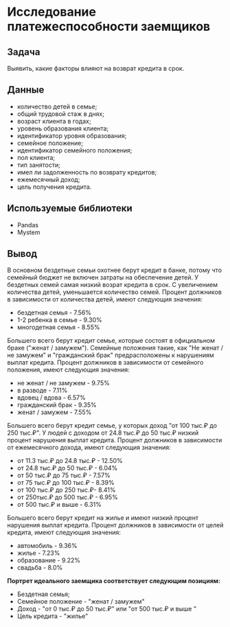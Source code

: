 # Исследование платежеспособности заемщиков

## Задача

Выявить, какие факторы влияют на возврат кредита в срок.

## Данные

- количество детей в семье;
- общий трудовой стаж в днях;
- возраст клиента в годах;
- уровень образования клиента;
- идентификатор уровня образования;
- семейное положение;
- идентификатор семейного положения;
- пол клиента;
- тип занятости;
- имел ли задолженность по возврату кредитов;
- ежемесячный доход;
- цель получения кредита.


## Используемые библиотеки

- Pandas
- Mystem

## Вывод

В основном бездетные семьи охотнее берут кредит в банке, потому что семейный бюджет не включен затраты на обеспечение детей. У бездетных семей самая низкий возрат кредита в срок. С увеличением количества детей, уменьшается количество семей. Процент должников в зависимости от количества детей, имеют следующия значения:

- бездетная семья - 7.56%
- 1-2 ребенка в семье - 9.30%
- многодетная семья - 8.55%

Большего всего берут кредит семье, которые состоят в официальном браке ("женат / замужем"). Семейные положения такие, как "Не женат / не замужем" и "гражданский брак" предрасположены к нарушениям выплат кредита. Процент должников в зависимости от семейного положения, имеют следующия значения:

- не женат / не замужем - 9.75%
- в разводе - 7.11%
- вдовец / вдова - 6.57%
- гражданский брак - 9.35%
- женат / замужем - 7.55%

Большего всего берут кредит семье, у которых доход "от 100 тыс.₽ до 250 тыс.₽". У людей с доходом от 24.8 тыс.₽ до 50 тыс.₽ низкий процент нарушения выплат кредита. Процент должников в зависимости от ежемесячного дохода, имеют следующия значения:

- от 11.3 тыс.₽ до 24.8 тыс.₽ - 12.50%
- от 24.8 тыс.₽ до 50 тыс.₽ - 6.04%
- от 50 тыс.₽ до 75 тыс.₽ - 7.57%
- от 75 тыс.₽ до 100 тыс.₽ - 8.39%
- от 100 тыс.₽ до 250 тыс.₽- 8.41%
- от 250тыс.₽ до 500 тыс.₽ - 6.95%
- от 500 тыс.₽ и выше - 6.31%

Большего всего берут кредит на жилье и имеют низкий процент нарушения выплат кредита. Процент должников в зависимости от целей кредита, имеют следующия значения:

- автомобиль - 9.36%
- жилье - 7.23%
- образование - 9.22%
- свадьба - 8.0%

**Портрет идеального заемщика соответствует следующим позициям:**

- Бездетная семья;
- Семейное положение - "женат / замужем"
- Доход - "от 0 тыс.₽ до 50 тыс.₽" или "от 500 тыс.₽ и выше "
- Цель кредита - "жилье"

